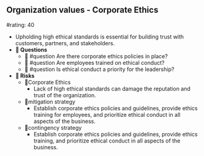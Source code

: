 ## Organization values - Corporate Ethics
#rating: 40
- Upholding high ethical standards is essential for building trust with customers, partners, and stakeholders.
- **💭 Questions**
  - 💭 #question Are there corporate ethics policies in place?
  - 💭 #question Are employees trained on ethical conduct?
  - 💭 #question Is ethical conduct a priority for the leadership?
- **🚨 Risks**
  - 🚨Corporate Ethics
    - Lack of high ethical standards can damage the reputation and trust of the organization.
  - 🚨mitigation strategy
    - Establish corporate ethics policies and guidelines, provide ethics training for employees, and prioritize ethical conduct in all aspects of the business.
  - 🚨contingency strategy
    - Establish corporate ethics policies and guidelines, provide ethics training, and prioritize ethical conduct in all aspects of the business.


